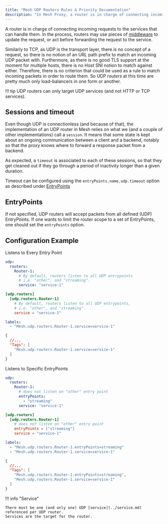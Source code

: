 ```yaml
---
title: "Mesh UDP Routers Rules & Priority Documentation"
description: "In Mesh Proxy, a router is in charge of connecting incoming requests to the Services that can handle them. Read the technical documentation."
---
```


A router is in charge of connecting incoming requests to the services that can handle them.
In the process, routers may use pieces of [middleware](../../http/middlewares/overview.md) to update the request,
or act before forwarding the request to the service.

Similarly to TCP, as UDP is the transport layer, there is no concept of a request,
so there is no notion of an URL path prefix to match an incoming UDP packet with.
Furthermore, as there is no good TLS support at the moment for multiple hosts,
there is no Host SNI notion to match against either.
Therefore, there is no criterion that could be used as a rule to match incoming packets in order to route them.
So UDP _routers_ at this time are pretty much only load-balancers in one form or another.

!!! tip
    UDP routers can only target UDP services (and not HTTP or TCP services).

## Sessions and timeout

Even though UDP is connectionless (and because of that),
the implementation of an UDP router in Mesh relies on what we (and a couple of other implementations) call a `session`.
It means that some state is kept about an ongoing communication between a client and a backend,
notably so that the proxy knows where to forward a response packet from a backend.

As expected, a `timeout` is associated to each of these sessions,
so that they get cleaned out if they go through a period of inactivity longer than a given duration.

Timeout can be configured using the `entryPoints.name.udp.timeout` option as described under [EntryPoints](../../../install-configuration/entrypoints.md)

## EntryPoints

If not specified, UDP routers will accept packets from all defined (UDP) EntryPoints. If one wants to limit the router scope to a set of EntryPoints, one should set the `entryPoints` option.

## Configuration Example

Listens to Every Entry Point

```yaml tab="Structured (YAML)"
udp:
  routers:
    Router-1:
      # By default, routers listen to all UDP entrypoints
      # i.e. "other", and "streaming".
      service: "service-1"
```

```toml tab="Structured (TOML)"
[udp.routers]
  [udp.routers.Router-1]
    # By default, routers listen to all UDP entrypoints,
    # i.e. "other", and "streaming".
    service = "service-1"
```

```yaml tab="Labels"
labels:
  - "Mesh.udp.routers.Router-1.service=service-1"
```

```json tab="Tags"
{
  //...
  "Tags": [
    "Mesh.udp.routers.Router-1.service=service-1"
  ]
}
```

Listens to Specific EntryPoints

```yaml tab="Structured (YAML)"
udp:
  routers:
    Router-1:
      # does not listen on "other" entry point
      entryPoints:
        - "streaming"
      service: "service-1"
```

```toml tab="Structured (TOML)"
[udp.routers]
  [udp.routers.Router-1]
    # does not listen on "other" entry point
    entryPoints = ["streaming"]
    service = "service-1"
```

```yaml tab="Labels"
labels:
  - "Mesh.udp.routers.Router-1.entryPoints=streaming"
  - "Mesh.udp.routers.Router-1.service=service-1"
```

```json tab="Tags"
{
  //...
  "Tags": [
    "Mesh.udp.routers.Router-1.entryPoints=streaming",
    "Mesh.udp.routers.Router-1.service=service-1"
  ]
}
```

!!! info "Service"

    There must be one (and only one) UDP [service](../service.md) referenced per UDP router.
    Services are the target for the router.


